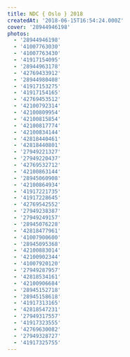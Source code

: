 ```yaml
---
title: NDC { Oslo } 2018
createdAt: '2018-06-15T16:54:24.000Z'
cover: '28944946198'
photos:
  - '28944946198'
  - '41007763030'
  - '41007763430'
  - '41917154095'
  - '28944963178'
  - '42769433912'
  - '28944980408'
  - '41917153275'
  - '41917154165'
  - '42769453512'
  - '42100792314'
  - '42100809954'
  - '42100815854'
  - '42100817774'
  - '42100834144'
  - '42818440461'
  - '42818440801'
  - '27949221327'
  - '27949220437'
  - '42769532712'
  - '42100863144'
  - '28945060908'
  - '42100864934'
  - '41917221735'
  - '41917228645'
  - '42769542552'
  - '27949238387'
  - '27949249157'
  - '28945076228'
  - '42818477961'
  - '41007900600'
  - '28945095368'
  - '42100883014'
  - '42100902344'
  - '41007920120'
  - '27949287957'
  - '42818534161'
  - '42100906684'
  - '28945152718'
  - '28945158618'
  - '41917313165'
  - '42818547231'
  - '27949317557'
  - '41917323555'
  - '42769630082'
  - '27949328727'
  - '41917325755'
---
```


